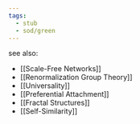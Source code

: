 ```yaml
---
tags:
  - stub
  - sod/green
---
```


see also:
- [[Scale-Free Networks]]
- [[Renormalization Group Theory]]
- [[Universality]]
- [[Preferential Attachment]]
- [[Fractal Structures]]
- [[Self-Similarity]]
